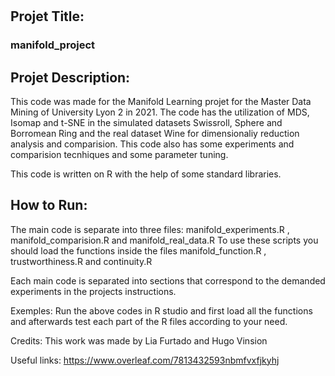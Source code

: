 # 
## Projet Title: 

### manifold_project

## Projet Description: 

This code was made for the Manifold Learning projet for the Master Data Mining of University Lyon 2 in 2021. 
The code has the utilization of MDS, Isomap and t-SNE in the simulated datasets Swissroll, Sphere and Borromean Ring and the real dataset Wine for dimensionaliy reduction analysis and comparision. 
This code also has some experiments and comparision tecnhiques and some parameter tuning. 

This code is written on R with the help of some standard libraries. 

## How to Run: 

The main code is separate into three files: manifold_experiments.R , manifold_comparision.R and manifold_real_data.R 
To use these scripts you should load the functions inside the files manifold_function.R , trustworthiness.R and continuity.R 

Each main code is separated into sections that correspond to the demanded experiments in the projects instructions. 

Exemples: 
    Run the above codes in R studio and first load all the functions and afterwards test each part of the R files 
    according to your need. 

Credits: 
This work was made by Lia Furtado and Hugo Vinsion

Useful links:
https://www.overleaf.com/7813432593nbmfvxfjkyhj




